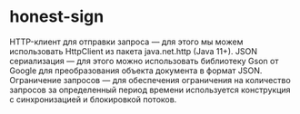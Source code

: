 # honest-sign
HTTP-клиент для отправки запроса — для этого мы можем использовать HttpClient из пакета java.net.http (Java 11+).
JSON сериализация — для этого можно использовать библиотеку Gson от Google для преобразования объекта документа в формат JSON.
Ограничение запросов — для обеспечения ограничения на количество запросов за определенный период времени используется конструкция с синхронизацией и блокировкой потоков.
